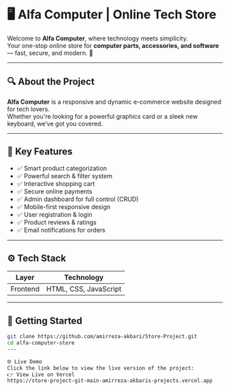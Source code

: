 # 🖥️ Alfa Computer | Online Tech Store
   
Welcome to **Alfa Computer**, where technology meets simplicity.  
Your one-stop online store for **computer parts, accessories, and software** — fast, secure, and modern. 🚀

---

## 🔍 About the Project

**Alfa Computer** is a responsive and dynamic e-commerce website designed for tech lovers.  
Whether you're looking for a powerful graphics card or a sleek new keyboard, we’ve got you covered.

---

## 🛒 Key Features

- ✅ Smart product categorization
- ✅ Powerful search & filter system
- ✅ Interactive shopping cart
- ✅ Secure online payments
- ✅ Admin dashboard for full control (CRUD)
- ✅ Mobile-first responsive design
- ✅ User registration & login
- ✅ Product reviews & ratings
- ✅ Email notifications for orders

---

## ⚙️ Tech Stack

| Layer        | Technology                        |
|--------------|-----------------------------------|
| Frontend     | HTML, CSS, JavaScript  |


---

## 🚀 Getting Started

```bash
git clone https://github.com/amirreza-akbari/Store-Project.git
cd alfa-computer-store
---

🌐 Live Demo
Click the link below to view the live version of the project:
👉 View Live on Vercel
https://store-project-git-main-amirreza-akbaris-projects.vercel.app

